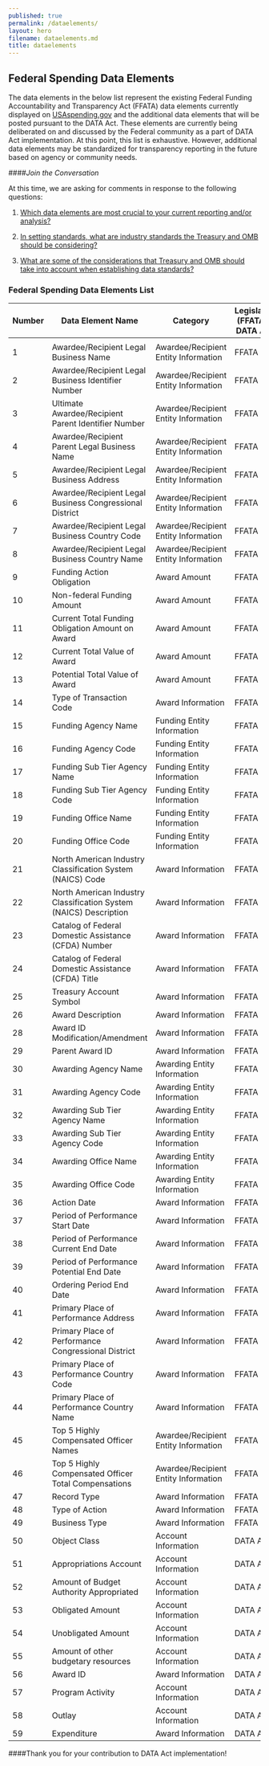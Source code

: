 ```yaml
---
published: true
permalink: /dataelements/
layout: hero
filename: dataelements.md
title: dataelements
---
```


## Federal Spending Data Elements 

The data elements in the below list represent the existing Federal Funding Accountability and Transparency Act (FFATA) data elements currently displayed on [USAspending.gov](http://www.usaspending.gov/) and the additional data elements that will be posted pursuant to the DATA Act. These elements are currently being deliberated on and discussed by the Federal community as a part of DATA Act implementation. At this point, this list is exhaustive. However, additional data elements may be standardized for transparency reporting in the future based on agency or community needs. 

####*Join the Conversation*

At this time, we are asking for comments in response to the following questions:

1.	[Which data elements are most crucial to your current reporting and/or analysis?](https://github.com/fedspendingtransparency/fedspendingtransparency.github.io/issues/6) 

2.	[In setting standards, what are industry standards the Treasury and OMB should be considering?](https://github.com/fedspendingtransparency/fedspendingtransparency.github.io/issues/7)

3.	[What are some of the considerations that Treasury and OMB should take into account when establishing data standards?](https://github.com/fedspendingtransparency/fedspendingtransparency.github.io/issues/8)


### Federal Spending Data Elements List

Number | Data Element Name | Category | Legislation (FFATA or DATA Act)
-- | ---------------- | ----------------- | -----
  |   |   | 
1	| Awardee/Recipient Legal Business Name	| Awardee/Recipient Entity Information	| FFATA 
2	| Awardee/Recipient Legal Business Identifier Number	| Awardee/Recipient Entity Information |	FFATA 
3	| Ultimate Awardee/Recipient Parent Identifier Number	| Awardee/Recipient Entity Information |	FFATA 
4	| Awardee/Recipient Parent Legal Business Name	| Awardee/Recipient Entity Information |	FFATA 
5	| Awardee/Recipient Legal Business Address	| Awardee/Recipient Entity Information |	FFATA 
6	| Awardee/Recipient Legal Business Congressional District	| Awardee/Recipient Entity Information	| FFATA 
7	| Awardee/Recipient Legal Business Country Code	| Awardee/Recipient Entity Information	| FFATA 
8	| Awardee/Recipient Legal Business Country Name	| Awardee/Recipient Entity Information	| FFATA 
9	| Funding Action Obligation	| Award Amount	| FFATA 
10	| Non-federal Funding Amount	| Award Amount	| FFATA 
11	| Current Total Funding Obligation Amount on Award |	Award Amount |	FFATA 
12	| Current Total Value of Award | 	Award Amount |	FFATA 
13	| Potential Total Value of Award	| Award Amount	| FFATA 
14	| Type of Transaction Code	| Award Information |	FFATA 
15	| Funding Agency Name	| Funding Entity Information	| FFATA 
16	| Funding Agency Code	| Funding Entity Information	| FFATA 
17	| Funding Sub Tier  Agency Name	| Funding Entity Information	| FFATA 
18	| Funding Sub Tier  Agency Code |	Funding Entity Information	| FFATA 
19	| Funding Office Name	| Funding Entity Information	| FFATA 
20	| Funding Office Code	| Funding Entity Information	| FFATA 
21	| North American Industry Classification System (NAICS) Code	| Award Information	| FFATA 
22	| North American Industry Classification System (NAICS) Description	| Award Information	| FFATA 
23	| Catalog of Federal Domestic Assistance (CFDA) Number	| Award Information	| FFATA 
24	| Catalog of Federal Domestic Assistance (CFDA) Title	| Award Information	| FFATA 
25	| Treasury Account Symbol	| Award Information	| FFATA 
26	| Award Description	| Award Information	| FFATA 
28	| Award ID Modification/Amendment	| Award Information	| FFATA 
29	| Parent Award ID	| Award Information	| FFATA 
30	| Awarding Agency Name	| Awarding Entity Information	| FFATA 
31	| Awarding Agency Code	| Awarding Entity Information	| FFATA 
32	| Awarding Sub Tier  Agency Name	|Awarding Entity Information |	FFATA 
33	| Awarding Sub Tier  Agency Code	| Awarding Entity Information	| FFATA 
34	| Awarding Office Name	| Awarding Entity Information	|FFATA 
35	| Awarding Office Code	| Awarding Entity Information	| FFATA 
36	| Action Date	| Award Information	| FFATA 
37	| Period of Performance Start Date	| Award Information	| FFATA 
38	| Period of Performance Current End Date |	Award Information	| FFATA 
39	| Period of Performance Potential End Date |	Award Information |	FFATA 
40	| Ordering Period End Date |	Award Information	| FFATA 
41	| Primary Place of Performance Address	| Award Information	| FFATA 
42	| Primary Place of Performance Congressional District	| Award Information	| FFATA 
43	| Primary Place of Performance Country Code |	Award Information	| FFATA 
44	| Primary Place of Performance Country Name	| Award Information	| FFATA 
45	| Top 5 Highly Compensated Officer Names	| Awardee/Recipient Entity Information	| FFATA 
46	| Top 5 Highly Compensated Officer Total Compensations |	Awardee/Recipient Entity Information |	FFATA 
47	| Record Type	| Award Information	| FFATA 
48	| Type of Action	| Award Information	| FFATA 
49	| Business Type	| Award Information	| FFATA 
50	| Object Class	| Account Information	| DATA Act
51	| Appropriations Account | Account Information	| DATA Act
52	| Amount of Budget Authority Appropriated |	Account Information	| DATA Act
53	| Obligated Amount 	| Account Information	| DATA Act
54	| Unobligated Amount	| Account Information	| DATA Act
55	| Amount of other budgetary resources 	| Account Information	| DATA Act
56	| Award ID |	Award Information	| DATA Act
57	| Program Activity	| Account Information	| DATA Act
58	| Outlay	| Account Information	| DATA Act
59	| Expenditure	| Award Information	| DATA Act


####Thank you for your contribution to DATA Act implementation!
